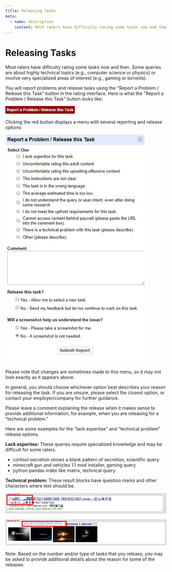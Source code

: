 ```yaml
---
title: Releasing Tasks
meta:
  - name: description
    content: Most raters have difficulty rating some tasks now and then. Some queries are about highly technical topics (e.g., computer science or physics) or involve very specialized areas of interest (e.g., gaming or torrents).
---
```


# Releasing Tasks

Most raters have difficulty rating some tasks now and then. Some queries are about highly technical topics (e.g., computer science or physics) or involve very specialized areas of interest (e.g., gaming or torrents).

You will report problems and release tasks using the "Report a Problem / Release this Task" button in the rating interface. Here is what the "Report a Problem / Release this Task" button looks like:

![](../images/img850.jpg)

Clicking the red button displays a menu with several reporting and release options:

![](../images/img851.jpg)

Please note that changes are sometimes made to this menu, so it may not look exactly as it appears above.

In general, you should choose whichever option best describes your reason for releasing the task. If you are unsure, please select the closest option, or contact your employer/company for further guidance.

Please leave a comment explaining the release when it makes sense to provide additional information, for example, when you are releasing for a "technical problem."

Here are some examples for the "lack expertise" and "technical problem" release options.

**Lack expertise:** These queries require specialized knowledge and may be difficult for some raters.

- <span class="query">cortisol secretion shows a blank pattern of secretion</span>, scientific query
- <span class="query">minecraft gun and vehicles 1.1 mod installer</span>, gaming query
- <span class="query">python pandas index like matrix</span>, technical query

**Technical problem:** These result blocks have question marks and other characters where text should be.

![](../images/img853.jpg)

![](../images/img854.jpg)

<div class="note">

Note: Based on the number and/or type of tasks that you release, you may be asked to provide additional details about the reason for some of the releases.

</div>

